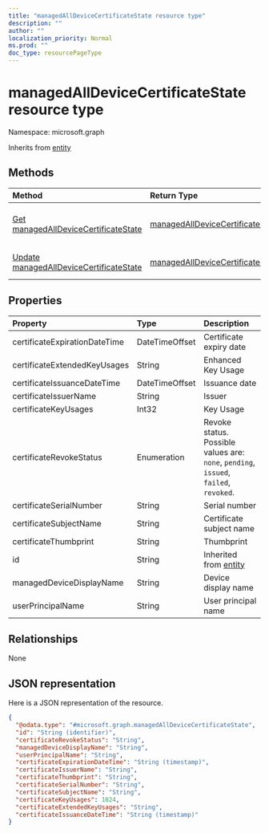 ```yaml
---
title: "managedAllDeviceCertificateState resource type"
description: ""
author: ""
localization_priority: Normal
ms.prod: ""
doc_type: resourcePageType
---
```


# managedAllDeviceCertificateState resource type


Namespace: microsoft.graph




Inherits from [entity](../resources/entity.md)

## Methods
|Method|Return Type|Description|
|:---|:---|:---|
|[Get managedAllDeviceCertificateState](../api/managedalldevicecertificatestate-get.md)|[managedAllDeviceCertificateState](../resources/managedalldevicecertificatestate.md)|Read properties and relationships of the [managedAllDeviceCertificateState](../resources/managedalldevicecertificatestate.md) object.|
|[Update managedAllDeviceCertificateState](../api/managedalldevicecertificatestate-update.md)|[managedAllDeviceCertificateState](../resources/managedalldevicecertificatestate.md)|Update the properties of a [managedAllDeviceCertificateState](../resources/managedalldevicecertificatestate.md) object.|

## Properties
|Property|Type|Description|
|:---|:---|:---|
|certificateExpirationDateTime|DateTimeOffset|Certificate expiry date|
|certificateExtendedKeyUsages|String|Enhanced Key Usage|
|certificateIssuanceDateTime|DateTimeOffset|Issuance date|
|certificateIssuerName|String|Issuer|
|certificateKeyUsages|Int32|Key Usage|
|certificateRevokeStatus|Enumeration|Revoke status. Possible values are: `none`, `pending`, `issued`, `failed`, `revoked`.|
|certificateSerialNumber|String|Serial number|
|certificateSubjectName|String|Certificate subject name|
|certificateThumbprint|String|Thumbprint|
|id|String| Inherited from [entity](../resources/entity.md)|
|managedDeviceDisplayName|String|Device display name|
|userPrincipalName|String|User principal name|

## Relationships
None

## JSON representation
Here is a JSON representation of the resource.
<!-- {
  "blockType": "resource",
  "keyProperty": "id",
  "@odata.type": "microsoft.graph.managedAllDeviceCertificateState",
  "baseType": "microsoft.graph.entity",
  "openType": false
}
-->
``` json
{
  "@odata.type": "#microsoft.graph.managedAllDeviceCertificateState",
  "id": "String (identifier)",
  "certificateRevokeStatus": "String",
  "managedDeviceDisplayName": "String",
  "userPrincipalName": "String",
  "certificateExpirationDateTime": "String (timestamp)",
  "certificateIssuerName": "String",
  "certificateThumbprint": "String",
  "certificateSerialNumber": "String",
  "certificateSubjectName": "String",
  "certificateKeyUsages": 1024,
  "certificateExtendedKeyUsages": "String",
  "certificateIssuanceDateTime": "String (timestamp)"
}
```

